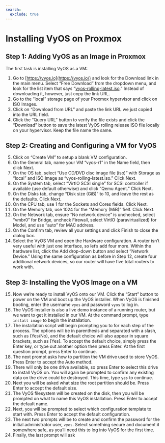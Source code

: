 ```yaml
---
search:
  exclude: true
---
```


# Installing VyOS on Proxmox

## Step 1: Adding VyOS as an Image in Proxmox

The first task is installing VyOS as a VM:

1. Go to [https://vyos.io](https://vyos.io/) and look for the Download link in the main menu. Select “Free Download” from the dropdown menu, and look for the list item that says “[vyos-rolling-latest.iso](https://s3-us.vyos.io/rolling/current/vyos-rolling-latest.iso).” Instead of downloading it, however, just copy the link URL.
2. Go to the “local” storage page of your Proxmox hypervisor and click on ISO Images.
3. Click on “Download from URL” and paste the link URL we just copied into the URL field.
4. Click the “Query URL” button to verify the file exists and click the “Download” button to save the latest VyOS rolling release ISO file locally on your hypervisor. Keep the file name the same.

## Step 2: Creating and Configuring a VM for VyOS

5. Click on “Create VM” to setup a blank VM configuration.
6. On the General tab, name your VM “vyos-r1” in the Name field, then click Next.
7. On the OS tab, select “Use CD/DVD disc image file (iso)” with Storage as “local” and ISO Image as “vyos-rolling-latest.iso.” Click Next.
8. On the System tab, select “VirtIO SCSI single” for SCSI controller if available (use default otherwise) and click “Qemu Agent.” Click Next.
9. On the Disks tab, change “Disk size (GiB)” to 10, and leave the rest as the defaults. Click Next.
10. On the CPU tab, use 1 for the Sockets and Cores fields. Click Next.
11. On the Memory tab, use 1024 for the “Memory (MiB)” fielf. Click Next.
12. On the Network tab, ensure “No network device” is unchecked, select “vmbr0” for Bridge, uncheck Firewall, select VirtIO (paravirtualized) for Model, and use “auto” for MAC address.
13. On the Confirm tab, review all your settings and click Finish to close the dialog box.
14. Select the VyOS VM and open the Hardware configuration. A router isn’t very useful with just one interface, so let’s add four more. Within the hardware list, click the Add drop-down button and select “Network Device.” Using the same configuration as before in Step 12, create four additional network devices, so our router will have five total routers to work with.

## Step 3: Installing the VyOS Image on a VM

15. Now we’re ready to install VyOS onto our VM. Click the “Start” button to power on the VM and boot up the VyOS installer. When VyOS is finished booting, enter the username `vyos` and password `vyos` to log in.
16. The VyOS installer is also a live demo instance of a running router, but we want to get it installed in our VM. At the command prompt, type `install image` to begin the installation.
17. The installation script will begin prompting you to for each step of the process. The options will be in parenthesis and separated with a slash, such as (Yes/No), and the default choice will also appear in square brackets, such as [Yes]. To accept the default choice, simply press the Enter key, or type out another option then press Enter. At the first question prompt, press Enter to continue.
18. The next prompt asks how to partition the VM drive used to store VyOS. Press Enter to accept the Auto method.
19. There will only be one drive available, so press Enter to select this drive to install VyOS on. You will again be prompted to confirm any existing data on the drive could be destroyed. This time, type `yes` to continue.
20. Next you will be asked what size the root partition should be. Press Enter to accept the default size.
21. The VyOS filesystem will be created on the disk, then you will be prompted on what to name this VyOS installation. Press Enter to accept the default name.
22. Next, you will be prompted to select which configuration template to start with. Press Enter to accept the default configuration.
23. The next two prompts will be to create and confirm the password for the initial administrator user, `vyos`. Select something secure and document it somewhere safe, as you’ll need this to log into VyOS for the first time.
24. Finally, the last prompt will ask